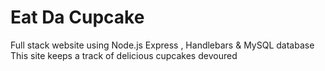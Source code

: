 # Eat Da Cupcake
Full stack website using Node.js Express , Handlebars &amp; MySQL database 
This site keeps a track of delicious cupcakes devoured 
